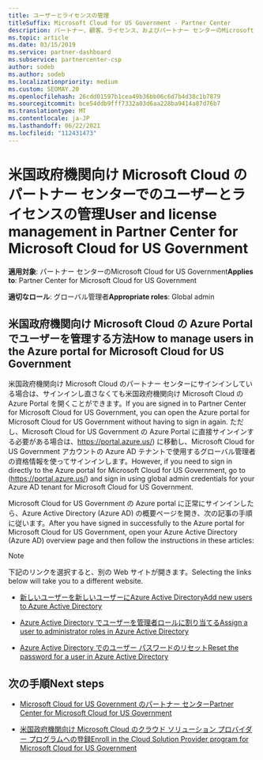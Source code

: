 ```yaml
---
title: ユーザーとライセンスの管理
titleSuffix: Microsoft Cloud for US Government - Partner Center
description: パートナー、顧客、ライセンス、およびパートナー センターのMicrosoft Cloud for US Governmentリセットの管理方法と場所について学習します。
ms.topic: article
ms.date: 03/15/2019
ms.service: partner-dashboard
ms.subservice: partnercenter-csp
author: sodeb
ms.author: sodeb
ms.localizationpriority: medium
ms.custom: SEOMAY.20
ms.openlocfilehash: 26cdd01597b1cea49b36bb06c6d7b4d38c1b7879
ms.sourcegitcommit: bce54ddb9fff7332a03d6aa228ba9414a87d76b7
ms.translationtype: MT
ms.contentlocale: ja-JP
ms.lasthandoff: 06/22/2021
ms.locfileid: "112431473"
---
```

# <a name="user-and-license-management-in-partner-center-for-microsoft-cloud-for-us-government"></a><span data-ttu-id="05a8b-103">米国政府機関向け Microsoft Cloud のパートナー センターでのユーザーとライセンスの管理</span><span class="sxs-lookup"><span data-stu-id="05a8b-103">User and license management in Partner Center for Microsoft Cloud for US Government</span></span>

<span data-ttu-id="05a8b-104">**適用対象**: パートナー センターのMicrosoft Cloud for US Government</span><span class="sxs-lookup"><span data-stu-id="05a8b-104">**Applies to**: Partner Center for Microsoft Cloud for US Government</span></span>

<span data-ttu-id="05a8b-105">**適切なロール**: グローバル管理者</span><span class="sxs-lookup"><span data-stu-id="05a8b-105">**Appropriate roles**: Global admin</span></span>

## <a name="how-to-manage-users-in-the-azure-portal-for-microsoft-cloud-for-us-government"></a><span data-ttu-id="05a8b-106">米国政府機関向け Microsoft Cloud の Azure Portal でユーザーを管理する方法</span><span class="sxs-lookup"><span data-stu-id="05a8b-106">How to manage users in the Azure portal for Microsoft Cloud for US Government</span></span>

<span data-ttu-id="05a8b-107">米国政府機関向け Microsoft Cloud のパートナー センターにサインインしている場合は、サインインし直さなくても米国政府機関向け Microsoft Cloud の Azure Portal を開くことができます。</span><span class="sxs-lookup"><span data-stu-id="05a8b-107">If you are signed in to Partner Center for Microsoft Cloud for US Government, you can open the Azure portal for Microsoft Cloud for US Government without having to sign in again.</span></span> <span data-ttu-id="05a8b-108">ただし、Microsoft Cloud for US Government の Azure Portal に直接サインインする必要がある場合は、https://portal.azure.us/) に移動し、Microsoft Cloud for US Government アカウントの Azure AD テナントで使用するグローバル管理者の資格情報を使ってサインインします。</span><span class="sxs-lookup"><span data-stu-id="05a8b-108">However, if you need to sign in directly to the Azure portal for Microsoft Cloud for US Government, go to (https://portal.azure.us/) and sign in using global admin credentials for your Azure AD tenant for Microsoft Cloud for US Government.</span></span>

<span data-ttu-id="05a8b-109">Microsoft Cloud for US Government の Azure portal に正常にサインインしたら、Azure Active Directory (Azure AD) の概要ページを開き、次の記事の手順に従います。</span><span class="sxs-lookup"><span data-stu-id="05a8b-109">After you have signed in successfully to the Azure portal for Microsoft Cloud for US Government, open your Azure Active Directory (Azure AD) overview page and then follow the instructions in these articles:</span></span>

> [!NOTE]  
> <span data-ttu-id="05a8b-110">下記のリンクを選択すると、別の Web サイトが開きます。</span><span class="sxs-lookup"><span data-stu-id="05a8b-110">Selecting the links below will take you to a different website.</span></span> 

- [<span data-ttu-id="05a8b-111">新しいユーザーを新しいユーザーにAzure Active Directory</span><span class="sxs-lookup"><span data-stu-id="05a8b-111">Add new users to Azure Active Directory</span></span>](/azure/active-directory/active-directory-users-create-azure-portal)

- [<span data-ttu-id="05a8b-112">Azure Active Directory でユーザーを管理者ロールに割り当てる</span><span class="sxs-lookup"><span data-stu-id="05a8b-112">Assign a user to administrator roles in Azure Active Directory</span></span>](/azure/active-directory/active-directory-users-assign-role-azure-portal)

- [<span data-ttu-id="05a8b-113">Azure Active Directory でのユーザー パスワードのリセット</span><span class="sxs-lookup"><span data-stu-id="05a8b-113">Reset the password for a user in Azure Active Directory</span></span>](/azure/active-directory/active-directory-users-reset-password-azure-portal)

## <a name="next-steps"></a><span data-ttu-id="05a8b-114">次の手順</span><span class="sxs-lookup"><span data-stu-id="05a8b-114">Next steps</span></span>

- [<span data-ttu-id="05a8b-115">Microsoft Cloud for US Government のパートナー センター</span><span class="sxs-lookup"><span data-stu-id="05a8b-115">Partner Center for Microsoft Cloud for US Government</span></span>](partner-center-for-microsoft-us-govt-cloud.md)

- [<span data-ttu-id="05a8b-116">米国政府機関向け Microsoft Cloud のクラウド ソリューション プロバイダー プログラムへの登録</span><span class="sxs-lookup"><span data-stu-id="05a8b-116">Enroll in the Cloud Solution Provider program for Microsoft Cloud for US Government</span></span>](enroll-in-csp-for-microsoft-us-govt-cloud.md)